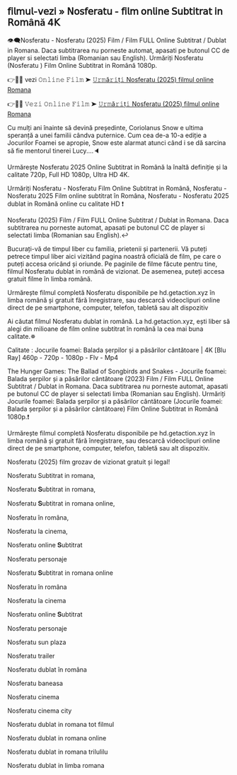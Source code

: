 ## 𝖿𝗂𝗅𝗆𝗎𝗅-𝗏𝖾𝗓𝗂 » 𝖭𝗈𝗌𝖿𝖾𝗋𝖺𝗍𝗎 - 𝖿𝗂𝗅𝗆 𝗈𝗇𝗅𝗂𝗇𝖾 𝖲𝗎𝖻𝗍𝗂𝗍𝗋𝖺𝗍 𝗂𝗇 𝖱𝗈𝗆â𝗇ă 4𝖪
👁‍🗨Nosferatu - Nosferatu (2025) Film / Film FULL Online Subtitrat / Dublat in Romana. Daca subtitrarea nu porneste automat, apasati pe butonul CC de player si selectati limba (Romanian sau English). Urmăriți Nosferatu (Nosferatu ) Film Online Subtitrat in Română 1080p.

👉📌✅ vezi 𝙾𝚗𝚕𝚒𝚗𝚎 𝙵𝚒𝚕𝚖 ➤ [𝚄𝚛𝚖ă𝚛𝚒ț𝚒 Nosferatu (2025) filmul online Romana](https://t.co/iLddSYPnp6)

👉📌✅ 𝚅𝚎𝚣𝚒 𝙾𝚗𝚕𝚒𝚗𝚎 𝙵𝚒𝚕𝚖 ➤ [𝚄𝚛𝚖ă𝚛𝚒ț𝚒 Nosferatu (2025) filmul online Romana](https://t.co/iLddSYPnp6)

Cu mulți ani înainte să devină președinte, Coriolanus Snow e ultima speranță a unei familii cândva puternice. Cum cea de-a 10-a ediție a Jocurilor Foamei se apropie, Snow este alarmat atunci când i se dă sarcina să fie mentorul tinerei Lucy....🔈

Urmărește Nosferatu 2025 Online Subtitrat in Română la înaltă definiție și la calitate 720p, Full HD 1080p, Ultra HD 4K.

Urmăriți Nosferatu - Nosferatu Film Online Subtitrat in Română, Nosferatu - Nosferatu 2025 Film online subtitrat în Româna, Nosferatu - Nosferatu 2025 dublat in Română online cu calitate HD️ ❗️

Nosferatu (2025) Film / Film FULL Online Subtitrat / Dublat in Romana. Daca subtitrarea nu porneste automat, apasati pe butonul CC de player si selectati limba (Romanian sau English).↩️

Bucurați-vă de timpul liber cu familia, prietenii și partenerii. Vă puteți petrece timpul liber aici vizitând pagina noastră oficială de film, pe care o puteți accesa oricând și oriunde. Pe paginile de filme făcute pentru tine, filmul Nosferatu dublat in română de vizionat. De asemenea, puteți accesa gratuit filme în limba română.

Urmărește filmul completă Nosferatu disponibile pe hd.getaction.xyz în limba română și gratuit fără înregistrare, sau descarcă videoclipuri online direct de pe smartphone, computer, telefon, tabletă sau alt dispozitiv 

Ai căutat filmul Nosferatu dublat in română. La hd.getaction.xyz, ești liber să alegi din milioane de film online subtitrat în română la cea mai buna calitate.✵

Calitate : Jocurile foamei: Balada șerpilor și a păsărilor cântătoare | 4K [Blu Ray] 460p - 720p - 1080p - Flv - Mp4

The Hunger Games: The Ballad of Songbirds and Snakes - Jocurile foamei: Balada șerpilor și a păsărilor cântătoare (2023) Film / Film FULL Online Subtitrat / Dublat in Romana. Daca subtitrarea nu porneste automat, apasati pe butonul CC de player si selectati limba (Romanian sau English). Urmăriți Jocurile foamei: Balada șerpilor și a păsărilor cântătoare (Jocurile foamei: Balada șerpilor și a păsărilor cântătoare) Film Online Subtitrat in Română 1080p.❗️

Urmărește filmul completă Nosferatu disponibile pe hd.getaction.xyz în limba română și gratuit fără înregistrare, sau descarcă videoclipuri online direct de pe smartphone, computer, telefon, tabletă sau alt dispozitiv.

Nosferatu (2025) film grozav de vizionat gratuit și legal!

Nosferatu Subtitrat in romana,

Nosferatu 𝐒ubtitrat in romana,

Nosferatu 𝐒ubtitrat in romana online,

Nosferatu în româna,

Nosferatu la cinema,

Nosferatu online 𝐒ubtitrat

Nosferatu personaje

Nosferatu 𝐒ubtitrat in romana online

Nosferatu în româna

Nosferatu la cinema

Nosferatu online 𝐒ubtitrat

Nosferatu personaje

Nosferatu sun plaza

Nosferatu trailer

Nosferatu dublat în româna

Nosferatu baneasa

Nosferatu cinema

Nosferatu cinema city

Nosferatu dublat in romana tot filmul

Nosferatu dublat in romana online

Nosferatu dublat in romana trilulilu

Nosferatu dublat in limba romana
